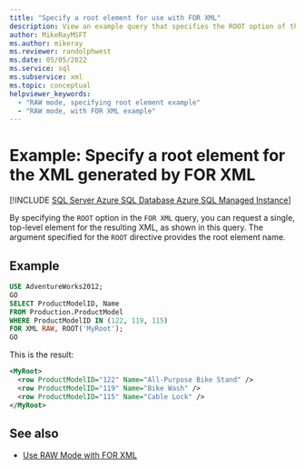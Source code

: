 ```yaml
---
title: "Specify a root element for use with FOR XML"
description: View an example query that specifies the ROOT option of the FOR XML clause to request a single top-level element in the resulting XML.
author: MikeRayMSFT
ms.author: mikeray
ms.reviewer: randolphwest
ms.date: 05/05/2022
ms.service: sql
ms.subservice: xml
ms.topic: conceptual
helpviewer_keywords:
  - "RAW mode, specifying root element example"
  - "RAW mode, with FOR XML example"
---
```

# Example: Specify a root element for the XML generated by FOR XML

[!INCLUDE [SQL Server Azure SQL Database Azure SQL Managed Instance](../../includes/applies-to-version/sql-asdb-asdbmi.md)]

By specifying the `ROOT` option in the `FOR XML` query, you can request a single, top-level element for the resulting XML, as shown in this query. The argument specified for the `ROOT` directive provides the root element name.

## Example

```sql
USE AdventureWorks2012;
GO
SELECT ProductModelID, Name
FROM Production.ProductModel
WHERE ProductModelID IN (122, 119, 115)
FOR XML RAW, ROOT('MyRoot');
GO
```

This is the result:

```xml
<MyRoot>
  <row ProductModelID="122" Name="All-Purpose Bike Stand" />
  <row ProductModelID="119" Name="Bike Wash" />
  <row ProductModelID="115" Name="Cable Lock" />
</MyRoot>
```

## See also

- [Use RAW Mode with FOR XML](../../relational-databases/xml/use-raw-mode-with-for-xml.md)
